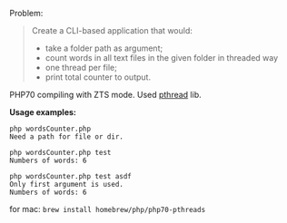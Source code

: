 Problem:

> Create a CLI-based application that would:
> - take a folder path as argument;
> - count words in all text files in the given folder in threaded way 
> - one thread per file;
> - print total counter to output.

PHP70 compiling with ZTS mode. Used [pthread](http://php.net/manual/en/book.pthreads.php) lib.

**Usage examples:**

<pre><code>php wordsCounter.php
Need a path for file or dir.</code></pre>

<pre><code>php wordsCounter.php test
Numbers of words: 6</code></pre>

<pre><code>php wordsCounter.php test asdf
Only first argument is used.
Numbers of words: 6</code></pre>

for mac: `brew install homebrew/php/php70-pthreads`